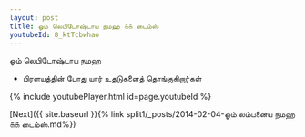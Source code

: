```yaml
---
layout: post
title: ஓம் லெபிடோஷ்டாய நமஹ ௧௧ டைம்ஸ்
youtubeId: 8_ktTcbwhao
---
```

 
 
 ஓம் லெபிடோஷ்டாய நமஹ  
 
 -  பிரளயத்தின் போது யார் உதடுகளைத் தொங்குகிறார்கள் 
 
  
 
  
 
 
 
 
 
 


{% include youtubePlayer.html id=page.youtubeId %}
 
[Next]({{ site.baseurl }}{% link  split1/_posts/2014-02-04-ஓம் லம்பனைய நமஹ ௧௧ டைம்ஸ்.md%})
 
